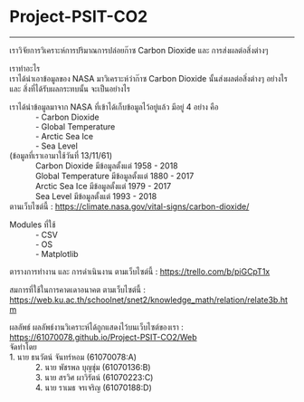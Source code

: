 # Project-PSIT-CO2

---------------------------------

เราวิจัยการวิเคราะห์การปริมาณการปล่อยก๊าซ Carbon Dioxide และ การส่งผลต่อสิ่งต่างๆ

เราทำอะไร<br>
เราได้นำเอาข้อมูลของ NASA มาวิเคราะห์ว่าก๊าซ Carbon Dioxide นั้นส่งผลต่อสิ่งต่างๆ อย่างไร และ สิ่งที่ได้รับผลกระทบนั้น จะเป็นอย่างไร

เราได้นำข้อมูลมาจาก NASA ที่เข้าได้เก็บข้อมูลไว้อยู่แล้ว มีอยู่ 4 อย่าง คือ<br>&emsp;&emsp;&emsp;
	- Carbon Dioxide<br>&emsp;&emsp;&emsp;
	- Global Temperature<br>&emsp;&emsp;&emsp;
	- Arctic Sea Ice<br>&emsp;&emsp;&emsp;
	- Sea Level<br>
(ข้อมูลที่เราเอามาใช้วันที่ 13/11/61)<br>&emsp;&emsp;&emsp;
	Carbon Dioxide มีข้อมูลตั้งแต่ 1958 - 2018<br>&emsp;&emsp;&emsp;
	Global Temperature มีข้อมูลตั้งแต่ 1880 - 2017<br>&emsp;&emsp;&emsp;
	Arctic Sea Ice มีข้อมูลตั้งแต่ 1979 - 2017<br>&emsp;&emsp;&emsp;
	Sea Level มีข้อมูลตั้งแต่ 1993 - 2018<br>
ตานเว็บไซต์นี้ : https://climate.nasa.gov/vital-signs/carbon-dioxide/

Modules ที่ใช้<br>&emsp;&emsp;&emsp;
	- CSV<br>&emsp;&emsp;&emsp;
	- OS<br>&emsp;&emsp;&emsp;
	- Matplotlib

ตารางการทำงาน และ การดำเนินงาน
	ตามเว็บไซต์นี้ : https://trello.com/b/piGCpT1x

สมการที่ใช้ในการคาดเดาอนาคต
	ตามเว็บไซต์นี้ : https://web.ku.ac.th/schoolnet/snet2/knowledge_math/relation/relate3b.htm

ผลลัพธ์
	ผลลัพธ์งานวิเคราะห์ได้ถูกแสดงไว้บนเว็บไซต์ของเรา : https://61070078.github.io/Project-PSIT-CO2/Web<br>
จัดทำโดย<br>
	1. นาย ธนวัตน์ จันทร์หอม (61070078:A)<br>&emsp;&emsp;&emsp;
	2. นาย พัชรพล บุญชุ่ม (61070136:B)<br>&emsp;&emsp;&emsp;
	3. นาย สรวิศ ผาวิรัตน์ (61070223:C)<br>&emsp;&emsp;&emsp;
	4. นาย ราเมธ จรเจริญ (61070188:D)<br>
